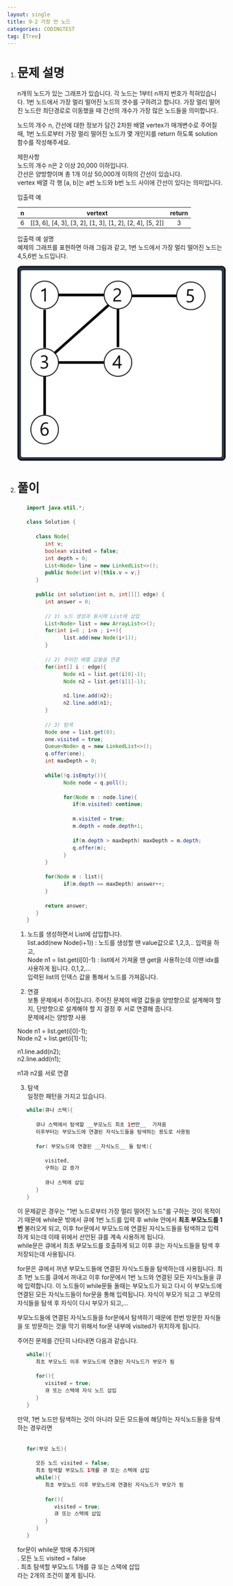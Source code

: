 ```yaml
---
layout: single
title: 9-2 가장 먼 노드
categories: CODINGTEST
tag: [Tree]
---
```


1. # 문제 설명
   n개의 노드가 있는 그래프가 있습니다. 각 노드는 1부터 n까지 번호가 적혀있습니다. 1번 노드에서 가장 멀리 떨어진 노드의 갯수를 구하려고 합니다. 가장 멀리 떨어진 노드란 최단경로로 이동했을 때 간선의 개수가 가장 많은 노드들을 의미합니다.

   노드의 개수 n, 간선에 대한 정보가 담긴 2차원 배열 vertex가 매개변수로 주어질 때, 1번 노드로부터 가장 멀리 떨어진 노드가 몇 개인지를 return 하도록 solution 함수를 작성해주세요.

   제한사항   
   노드의 개수 n은 2 이상 20,000 이하입니다.   
   간선은 양방향이며 총 1개 이상 50,000개 이하의 간선이 있습니다.   
   vertex 배열 각 행 [a, b]는 a번 노드와 b번 노드 사이에 간선이 있다는 의미입니다.   

   입출력 예   

   |   n   |                                 vertext                | return |
   |:-----:|:------------------------------------------------------:|:------:|
   |   6   |[[3, 6], [4, 3], [3, 2], [1, 3], [1, 2], [2, 4], [5, 2]]|   3    |
   
   입출력 예 설명   
   예제의 그래프를 표현하면 아래 그림과 같고, 1번 노드에서 가장 멀리 떨어진 노드는 4,5,6번 노드입니다.   

   <img src="../../imgs/cote/mostFarNode.png" style="border:3px solid black;border-radius:9px;width:500px">   

2. # 풀이
   ```java
      import java.util.*;

      class Solution {

         class Node{
            int v;
            boolean visited = false;
            int depth = 0;
            List<Node> line = new LinkedList<>();
            public Node(int v){this.v = v;}
         }
         
         public int solution(int n, int[][] edge) {
            int answer = 0;
            
            // 1) 노드 생성과 동시에 List에 삽입
            List<Node> list = new ArrayList<>();
            for(int i=0 ; i<n ; i++){
                  list.add(new Node(i+1));
            }
            
            // 2) 주어진 배열 값들을 연결
            for(int[] i : edge){
                  Node n1 = list.get(i[0]-1);
                  Node n2 = list.get(i[1]-1);
                  
                  n1.line.add(n2);
                  n2.line.add(n1);
            }
            
            // 3) 탐색
            Node one = list.get(0);
            one.visited = true;
            Queue<Node> q = new LinkedList<>();
            q.offer(one);
            int maxDepth = 0;
            
            while(!q.isEmpty()){
                  Node node = q.poll();
       
                  for(Node m : node.line){
                     if(m.visited) continue;
                     
                     m.visited = true;   
                     m.depth = node.depth+1;  

                     if(m.depth > maxDepth) maxDepth = m.depth;
                     q.offer(m);   
                  }
            }
            
            for(Node m : list){
                  if(m.depth == maxDepth) answer++;
            }
            
            return answer;
         }
      }
   
   ```
   1) 노드를 생성하면서 List에 삽입합니다.   
   list.add(new Node(i+1)) : 노드를 생성할 땐 value값으로 1,2,3,.. 입력을 하고,   
   Node n1 = list.get(i[0]-1) : list에서 가져올 땐 get을 사용하는데 이땐 idx를 사용하게 됩니다. 0,1,2,...   
   입력된 list의 인덱스 값을 통해서 노드를 가져옵니다.   

   2) 연결   
   보통 문제에서 주어집니다. 주어진 문제의 배열 값들을 양방향으로 설계해야 할 지, 단방향으로 설계해야 할 지 결정 후 서로 연결해 줍니다.   
   문제에서는 양방향 사용   

   Node n1 = list.get(i[0]-1);   
   Node n2 = list.get(i[1]-1);   
   
   n1.line.add(n2);   
   n2.line.add(n1);   

   n1과 n2를 서로 연결   

   3) 탐색   
   일정한 패턴을 가지고 있습니다.   

   ```java
      while(큐나 스택){

         큐나 스택에서 탐색할 __부모노드 최초 1번만__  가져옴
         이후부터는 부모노드에 연결된 자식노드들을 탐색하는 용도로 사용됨

         for( 부모노드에 연결된 __자식노드__ 들 탐색){

            visited,   
            구하는 값 증가   

            큐나 스택에 삽입   
         }
      }
   ```
   이 문제같은 경우는 "1번 노드로부터 가장 멀리 떨어진 노드"를 구하는 것이 목적이기 때문에  while문 밖에서 큐에 1번 노드를 입력 후 while 안에서 __최초 부모노드를 1번__ 불러오게 되고, 이후 for문에서 부모노드에 연결된 자식노드들을 탐색하고 입력하게 되는데 이때 위에서 선언된 큐를 계속 사용하게 됩니다.   
   while문은 큐에서 최초 부모노드를 호출하게 되고 이후 큐는 자식노드들을 탐색 후 저장되는데 사용됩니다.   

   for문은 큐에서 꺼낸 부모노드들에 연결된 자식노드들을 탐색하는데 사용됩니다. 최초 1번 노드를 큐에서 꺼내고 이후 for문에서 1번 노드와 연결된 모든 자식노들을 큐에 입력합니다. 이 노드들이 while문들 돌때는 부모노드가 되고 다시 이 부모노드에 연결된 모든 자식노드들이 for문을 통해 입력됩니다. 자식이 부모가 되고 그 부모의 자식들을 탐색 후 자식이 다시 부모가 되고,...   

   부모노드들에 연결된 자식노드들을 for문에서 탐색하기 때문에 한번 방문한 자식들을 또 방문하는 것을 막기 위해서 for문 내부에 visited가 위치하게 됩니다.   


   주어진 문제를 간단히 나타내면 다음과 같습니다.   
   ```java
      while(){
         최초 부모노드 이후 부모노드에 연결된 자식노드가 부모가 됨

         for(){
            visited = true;
            큐 또는 스택에 자식 노드 삽입
         }
      }
   ```   
      
   만약, 1번 노드만 탐색하는 것이 아니라 모든 모드들에 해당하는 자식노드들을 탐색하는 경우라면   
   ```java

      for(부모 노드){

         모든 노드 visited = false;
         최초 탐색할 부모노드 1개를 큐 또는 스택에 삽입
         while(){
            최초 부모노드 이후 부모노드에 연결된 자식노드가 부모가 됨

            for(){
               visited = true;
               큐 또는 스택에 삽입
            }
         }
      }
   ```   
   for문이 while문 밖애 추가되며   
   . 모든 노드 visited = false   
   . 최초 탐색할 부모노드 1개를 큐 또는 스택에 삽입   
   라는 2개의 조건이 붙게 됩니다.   
   
   





